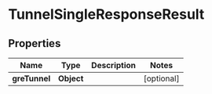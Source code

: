 # TunnelSingleResponseResult

## Properties
Name | Type | Description | Notes
------------ | ------------- | ------------- | -------------
**greTunnel** | **Object** |  |  [optional]
